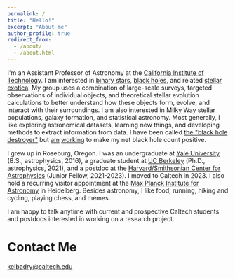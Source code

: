 ```yaml
---
permalink: /
title: "Hello!"
excerpt: "About me"
author_profile: true
redirect_from: 
  - /about/
  - /about.html
---
```


I'm an Assistant Professor of Astronomy at the [California Institute of Technology](https://www.astro.caltech.edu/). I am interested in [binary stars](https://ui.adsabs.harvard.edu/abs/2021MNRAS.506.2269E/abstract), [black holes](https://ui.adsabs.harvard.edu/abs/2023MNRAS.518.1057E/abstract), and related [stellar](https://ui.adsabs.harvard.edu/abs/2021MNRAS.502.3436E/abstract) [exotica](https://ui.adsabs.harvard.edu/abs/2023arXiv230603914E/abstract). My group uses a combination of large-scale surveys, targeted observations of individual objects, and theoretical stellar evolution calculations to better understand how these objects form, evolve, and interact with their surroundings. I am also interested in Milky Way stellar populations, galaxy formation, and statistical astronomy.  Most generally, I like exploring astronomical datasets, learning new things, and developing methods to extract information from data. I have been called [the "black hole destroyer"](https://www.cnet.com/science/space/black-hole-destroyers-just-found-a-strange-black-hole-lurking-in-deep-space/) but [am](https://ui.adsabs.harvard.edu/abs/2023MNRAS.518.1057E/abstract) [working](https://ui.adsabs.harvard.edu/abs/2023arXiv230207880E/abstract) to make my net black hole count positive.  
 

I grew up in Roseburg, Oregon. I was an undergraduate at [Yale University](https://astronomy.yale.edu/) (B.S., astrophysics, 2016), a graduate student at [UC Berkeley](https://astro.berkeley.edu/) (Ph.D., astrophysics, 2021), and a postdoc at the [Harvard/Smithsonian Center for Astrophysics](https://www.cfa.harvard.edu/) (Junior Fellow, 2021-2023). I moved to Caltech in 2023. I also hold a recurring visitor appointment at the [Max Planck Institute for Astronomy](https://www.mpia.de/en) in Heidelberg. Besides astronomy, I like food, running, hiking and cycling, playing chess, and memes.

I am happy to talk anytime with current and prospective Caltech students and postdocs interested in working on a research project. 

Contact Me
======
kelbadry@caltech.edu